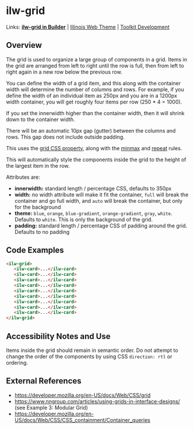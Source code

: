 # ilw-grid

Links: **[ilw-grid in Builder](https://builder3.toolkit.illinois.edu/component/ilw-grid/index.html)** | 
[Illinois Web Theme](https://webtheme.illinois.edu/) | 
[Toolkit Development](https://github.com/web-illinois/toolkit-management)

## Overview

The grid is used to organize a large group of components in a grid. Items in the grid are arranged from left to right until the row is full, then from left to right again in a new row below the previous row. 

You can define the width of a grid item, and this along with the container width will determine the number of columns and rows. For example, if you define the width of an individual item as 250px and you are in a 1200px width container, you will get roughly four items per row (250 * 4 = 1000). 

If you set the innerwidth higher than the container width, then it will shrink down to the container width. 

There will be an automatic 10px gap (gutter) between the columns and rows. This gap does not include outside padding.  

This uses the [grid CSS property](https://developer.mozilla.org/en-US/docs/Web/CSS/grid), along with the [minmax](https://developer.mozilla.org/en-US/docs/Web/CSS/minmax) and [repeat](https://developer.mozilla.org/en-US/docs/Web/CSS/repeat) rules. 

This will automatically style the components inside the grid to the height of the largest item in the row. 

Attributes are:
* **innerwidth:** standard length / percentage CSS, defaults to 350px
* **width:** no width attribute will make it fit the container, `full` will break the container and go full width, and `auto` will break the container, but only for the background
* **theme:** `blue`, `orange`, `blue-gradient`, `orange-gradient`, `gray`, `white`. Defaults to `white`. This is only the background of the grid. 
* **padding:** standard length / percentage CSS of padding around the grid. Defaults to no padding

## Code Examples

```html
<ilw-grid>
   <ilw-card>...</ilw-card>
   <ilw-card>...</ilw-card>
   <ilw-card>...</ilw-card>
   <ilw-card>...</ilw-card>
   <ilw-card>...</ilw-card>
   <ilw-card>...</ilw-card>
   <ilw-card>...</ilw-card>
   <ilw-card>...</ilw-card>
   <ilw-card>...</ilw-card>
</ilw-grid>
```

## Accessibility Notes and Use

Items inside the grid should remain in semantic order. Do not attempt to change the order of the components by using CSS `direction: rtl` or ordering. 

## External References
* https://developer.mozilla.org/en-US/docs/Web/CSS/grid
* https://www.nngroup.com/articles/using-grids-in-interface-designs/ (see Example 3: Modular Grid)
* https://developer.mozilla.org/en-US/docs/Web/CSS/CSS_containment/Container_queries
